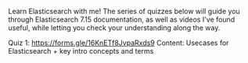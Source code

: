 Learn Elasticsearch with me! The series of quizzes below will guide you through Elasticsearch 7.15 documentation, as well as videos I've found useful, 
while letting you check your understanding along the way.

Quiz 1: https://forms.gle/16KnETf8JvpaRxds9
Content: Usecases for Elasticsearch + key intro concepts and terms
